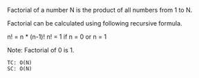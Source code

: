 Factorial of a number N is the product of all numbers from 1 to N.

Factorial can be calculated using following recursive formula.

n! = n * (n-1)!
n! = 1 if n = 0 or n = 1

Note: Factorial of 0 is 1.

    TC: O(N) 
    SC: O(N)
